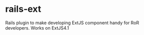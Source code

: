 rails-ext
=========

Rails plugin to make developing ExtJS component handy for RoR developers. Works on ExtJS4.1